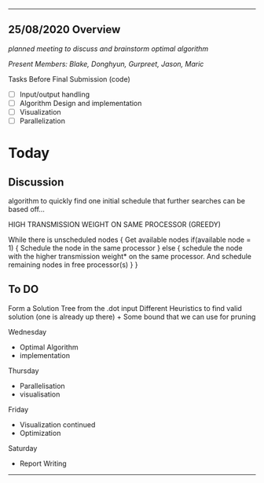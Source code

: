 --------------------------------------------------------------------------------
## 25/08/2020 Overview 

_planned meeting to discuss and brainstorm optimal algorithm_

_Present Members: Blake, Donghyun, Gurpreet, Jason, Maric_

Tasks Before Final Submission (code) 
- [ ] Input/output handling
- [ ] Algorithm Design and implementation
- [ ] Visualization
- [ ] Parallelization

# Today 
##  Discussion 

algorithm to quickly find one initial schedule that further searches can be based off... 

HIGH TRANSMISSION WEIGHT ON SAME PROCESSOR  (GREEDY)

While there is unscheduled nodes {
Get available nodes
if(available node = 1) {
Schedule the node in the same processor
} else { 
schedule the node with the higher transmission weight* on the same processor. 
And schedule remaining nodes in free processor(s)
}
}

## To DO 
Form a Solution Tree from the .dot input 
Different Heuristics to find valid solution (one is already up there) + Some bound that we can use for pruning


Wednesday 
 - Optimal Algorithm
 - implementation

Thursday 
 - Parallelisation
 - visualisation

Friday
 - Visualization continued
 - Optimization

Saturday
 - Report Writing
 


-------------------------------------------------------------------------------

